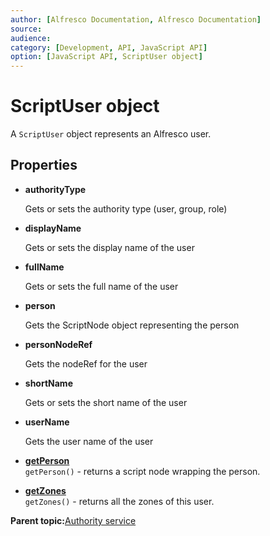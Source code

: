 ```yaml
---
author: [Alfresco Documentation, Alfresco Documentation]
source: 
audience: 
category: [Development, API, JavaScript API]
option: [JavaScript API, ScriptUser object]
---
```


# ScriptUser object

A `ScriptUser` object represents an Alfresco user.

## Properties

-   **authorityType**

    Gets or sets the authority type \(user, group, role\)

-   **displayName**

    Gets or sets the display name of the user

-   **fullName**

    Gets or sets the full name of the user

-   **person**

    Gets the ScriptNode object representing the person

-   **personNodeRef**

    Gets the nodeRef for the user

-   **shortName**

    Gets or sets the short name of the user

-   **userName**

    Gets the user name of the user


-   **[getPerson](../references/API-JS-ScriptUser-getPerson.md)**  
`getPerson()` - returns a script node wrapping the person.
-   **[getZones](../references/API-JS-ScriptUser-getZones.md)**  
`getZones()` - returns all the zones of this user.

**Parent topic:**[Authority service](../references/API-JS-AuthorityService.md)

